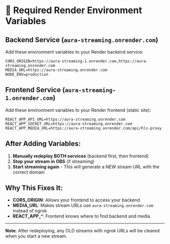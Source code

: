 # 🔧 Required Render Environment Variables

## Backend Service (`aura-streaming.onrender.com`)

Add these environment variables to your Render backend service:

```
CORS_ORIGIN=https://aura-streaming-1.onrender.com,https://aura-streaming.onrender.com
MEDIA_URL=https://aura-streaming.onrender.com
NODE_ENV=production
```

## Frontend Service (`aura-streaming-1.onrender.com`)

Add these environment variables to your Render frontend (static site):

```
REACT_APP_API_URL=https://aura-streaming.onrender.com
REACT_APP_SOCKET_URL=https://aura-streaming.onrender.com
REACT_APP_MEDIA_URL=https://aura-streaming.onrender.com/api/hls-proxy
```

## After Adding Variables:

1. **Manually redeploy BOTH services** (backend first, then frontend)
2. **Stop your stream in OBS** (if streaming)
3. **Start streaming again** - This will generate a NEW stream URL with the correct domain

## Why This Fixes It:

- **CORS_ORIGIN**: Allows your frontend to access your backend
- **MEDIA_URL**: Makes stream URLs use `aura-streaming.onrender.com` instead of ngrok
- **REACT_APP_***: Frontend knows where to find backend and media

---

**Note**: After redeploying, any OLD streams with ngrok URLs will be cleared when you start a new stream.

